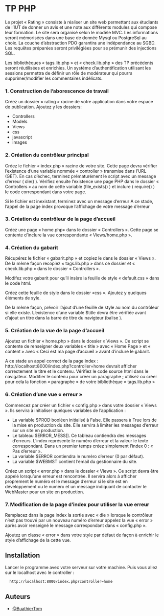 # TP PHP

Le projet « Rating » consiste à réaliser un site web permettant aux étudiants de l’IUT de donner un avis et une note aux différents modules qui compose leur formation. Le site sera organisé selon le modèle MVC. Les informations seront mémorisées dans une base de donnée Mysql ou PostgreSql au choix. La couche d’abstraction PDO garantira une indépendance au SGBD.
Les requêtes préparées seront privilégiées pour se prémunir des injections SQL.

Les bibliothèques « tags.lib.php » et « check.lib.php » des TP précédents seront réutilisées et enrichies. Un système d’authentification utilisant les sessions permettra de définir un rôle de modérateur qui pourra supprimer/modifier les commentaires indélicats.

### 1. Construction de l’aborescence de travail
Créez un dossier « rating » racine de votre application dans votre espace de publication. Ajoutez y les dossiers:
- Controllers
- Models
- Views
- css
- javascript
- images

### 2. Création du contrôleur principal
Créez le fichier « index.php » racine de votre site. Cette page devra vérifier l’existence d’une variable nommée « controller » transmise dans l’URL (GET). En cas d’échec, terminez prématurément le script avec un message d’erreur ( die() ). Vérifiez ensuite l’existence une page PHP dans le dossier « Controllers » au nom de cette variable (file_exists() ) et inclure ( require() ) le code correspondant dans votre page.

Si le fichier est inexistant, terminez avec un message d’erreur
A ce stade, l’appel de la page index provoque l’affichage de votre message d’erreur

### 3. Création du contrôleur de la page d’accueil
Créez une page « home.php» dans le dossier « Controllers ». Cette page se contente d’inclure la vue correspondante « Views/home.php ».

### 4. Création du gabarit
Récupérez le fichier « gabarit.php » et copiez le dans le dossier « Views ». De la même façon recopiez « tags.lib.php » dans ce dossier et « check.lib.php » dans le dossier « Controllers ». 

Modifez votre gabarit pour qu’il insère la feuille de style « default.css » dans le code html. 

Créez cette feuille de style dans le dossier «css ». Ajoutez y quelques éléments de syle.

De la même façon, prévoir l’ajout d’une feuille de style au nom du contrôleur si elle existe. L’existence d’une variable $title devra être vérifiée avant d’ajout un titre dans la barre de titre du
navigteur (balise <title>...</title>).

### 5. Création de la vue de la page d’accueil
Ajoutez un fichier « home.php » dans le dossier « Views ». Ce script se contente de renseigner deux variables « title » avec « Home Page » et « content » avec « Ceci est ma page d’accueil » avant d’inclure le gabarit.

A ce stade un appel correct de la page index : http://localhost:8000/index.php?controller=home devrait afficher correctement le titre et le contenu. Vérifiez le code source html dans le navigateur. Modifier le contenu pour créer un paragraphe ; utilisez ou créer pour cela la fonction « paragraphe » de votre bibliothèque « tags.lib.php »


### 6. Création d’une vue « erreur »
Commencez par créer un fichier « config.php » dans votre dossier « Views ». Ils servira à initialiser quelques variables de l’application :
- La variable $PROD booléen initialisé à False. Elle passera à True lors de la mise en
production du site. Elle servira à limiter les messages d’erreur sur un site en production.
- Le tableau $ERROR_MESS[]. Ce tableau contiendra des messages d’erreurs. L’index
représente le numéro d’erreur et la valeur le texte correspondant. Dans un premier temps
créez simplement l’index 0 : « Pas d’erreur ».
- La variable $ERROR contiendra le numéro d’erreur (0 par défaut).
- La variable $WEBMST contient l’email du gestionnaire du site.

Créez un script « error.php » dans le dossier « Views ». Ce script devra être appelé lorsqu’une erreur est rencontrée. Il servira alors à afficher proprement le numéro et le message d’erreur si le
site est en développement ou le numéro et un message indiquant de contacter le WebMaster pour un site en production.

### 7. Modification de la page d’index pour utiliser la vue erreur
Remplacez dans la page index la sortie avec « die » lorsque le contrôleur n’est pas trouvé par un nouveau numéro d’erreur appelez la vue « error » après avoir renseigné le message correspondant dans « config.php ». 

Ajoutez un classe « error » dans votre style par défaut de façon à enrichir le style d’affichage de la
cette vue.


## Installation

Lancer le programme avec votre serveur sur votre machine. Puis vous allez sur le localhost avec le controller :

```bash
  http://localhost:8000/index.php?controller=home
```

## Auteurs

- [@BuathierTom](https://github.com/BuathierTom)


